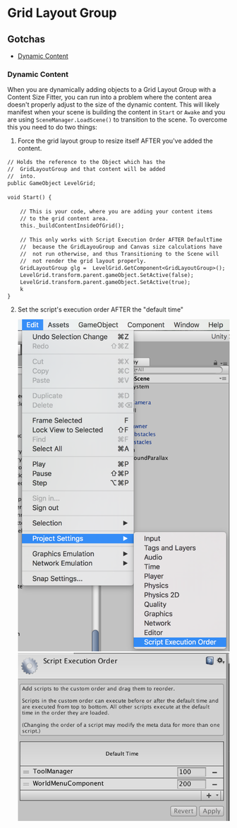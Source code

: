 # Grid Layout Group

## Gotchas

- [Dynamic Content](#dynamic-content)



### Dynamic Content

When you are dynamically adding objects to a Grid Layout Group with a Content Size Fitter, you can run into a problem where the content area doesn't properly adjust to the size of the dynamic content. This will likely manifest when your scene is building the content in `Start` or `Awake` and you are using `SceneManager.LoadScene()` to transition to the scene. To overcome this you need to do two things:

 1. Force the grid layout group to resize itself AFTER you've added the content. 
 
```
// Holds the reference to the Object which has the
//  GridLayoutGroup and that content will be added 
//  into.
public GameObject LevelGrid;

void Start() {
    
    // This is your code, where you are adding your content items
    // to the grid content area.  
    this._buildContentInsideOfGrid(); 

    // This only works with Script Execution Order AFTER DefaultTime
    //  because the GridLayouGroup and Canvas size calculations have
    //  not run otherwise, and thus Transitioning to the Scene will
    //  not render the grid layout properly.
    GridLayoutGroup glg =  LevelGrid.GetComponent<GridLayoutGroup>();
    LevelGrid.transform.parent.gameObject.SetActive(false);
    LevelGrid.transform.parent.gameObject.SetActive(true);
    k
}
```
 2. Set the script's execution order AFTER the "default time"

    ![Execution Order Example 1](images/exec-order-1.png)
    ![Execution Order Example 2](images/exec-order-2.png)
